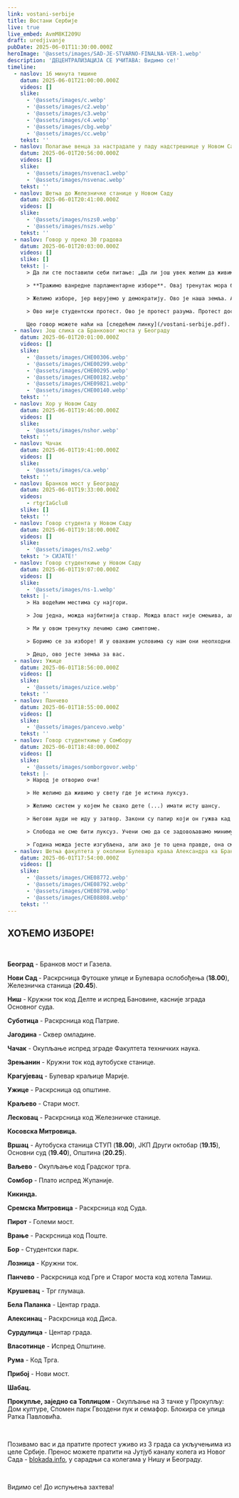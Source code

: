 ```yaml
---
link: vostani-serbije
title: Востани Сербије
live: true
live_embed: AvmM8KI209U
draft: uredjivanje
pubDate: 2025-06-01T11:30:00.000Z
heroImage: '@assets/images/SAD-JE-STVARNO-FINALNA-VER-1.webp'
description: 'ДЕЦЕНТРАЛИЗАЦИЈА СЕ УЧИТАВА: Видимо се!'
timeline:
  - naslov: 16 минута тишине
    datum: 2025-06-01T21:00:00.000Z
    videos: []
    slike:
      - '@assets/images/c.webp'
      - '@assets/images/c2.webp'
      - '@assets/images/c3.webp'
      - '@assets/images/c4.webp'
      - '@assets/images/cbg.webp'
      - '@assets/images/cc.webp'
    tekst: ''
  - naslov: Полагање венца за настрадале у паду надстрешнице у Новом Саду
    datum: 2025-06-01T20:56:00.000Z
    videos: []
    slike:
      - '@assets/images/nsvenac1.webp'
      - '@assets/images/nsvenac.webp'
    tekst: ''
  - naslov: Шетња до Железничке станице у Новом Саду
    datum: 2025-06-01T20:41:00.000Z
    videos: []
    slike:
      - '@assets/images/nszs0.webp'
      - '@assets/images/nszs.webp'
    tekst: ''
  - naslov: Говор у преко 30 градова
    datum: 2025-06-01T20:03:00.000Z
    videos: []
    slike: []
    tekst: |-
      > Да ли сте поставили себи питање: „Да ли још увек желим да живим у систему који се темељи на непоштовању закона, манипулацији, нефункционисању институција, лажима, у систему где закон не важи поједнако за све?” Ми јесмо, ми смо се запитали.

      > **Тражимо ванредне парламентарне изборе**. Овај тренутак мора бити препознат као одлучујућа прекретница за Србију.

      > Желимо изборе, јер верујемо у демократију. Ово је наша земља. Ако ова држава не жели да чује младе људе на факултетима — слушаће их на улицама. Ако нас не пусти да гласамо — пустићемо све да стане. Зато данас најављујемо следеће: уколико се избори не распишу у разумном року, талас који смо покренули пре шест месеци ће постати све већи и у једном тренутку ће доћи до свих.

      > Ово није студентски протест. Ово је протест разума. Протест достојанства.

      Цео говор можете наћи на [следећем линку](/vostani-serbije.pdf).
  - naslov: Још слика са Бранковог моста у Београду
    datum: 2025-06-01T20:01:00.000Z
    videos: []
    slike:
      - '@assets/images/CHE00306.webp'
      - '@assets/images/CHE00299.webp'
      - '@assets/images/CHE00295.webp'
      - '@assets/images/CHE00182.webp'
      - '@assets/images/CHE09821.webp'
      - '@assets/images/CHE00140.webp'
    tekst: ''
  - naslov: Хор у Новом Саду
    datum: 2025-06-01T19:46:00.000Z
    videos: []
    slike:
      - '@assets/images/nshor.webp'
    tekst: ''
  - naslov: Чачак
    datum: 2025-06-01T19:41:00.000Z
    videos: []
    slike:
      - '@assets/images/ca.webp'
    tekst: ''
  - naslov: Бранков мост у Београду
    datum: 2025-06-01T19:33:00.000Z
    videos:
      - rtgrIaGclu8
    slike: []
    tekst: ''
  - naslov: Говор студента у Новом Саду
    datum: 2025-06-01T19:18:00.000Z
    videos: []
    slike:
      - '@assets/images/ns2.webp'
    tekst: '> СИЈАТЕ!'
  - naslov: Говор студенткиње у Новом Саду
    datum: 2025-06-01T19:07:00.000Z
    videos: []
    slike:
      - '@assets/images/ns-1.webp'
    tekst: |-
      > На водећим местима су најгори.

      > Још једна, можда најбитнија ствар. Можда власт није смењива, али ми можемо да се мењамо. 

      > Ми у овом тренутку лечимо само симптоме.

      > Боримо се за изборе! И у оваквим условима су нам они неопходни. Млади, уз вас, су сви кичмењаци.

      > Децо, ово јесте земља за вас.
  - naslov: Ужице
    datum: 2025-06-01T18:56:00.000Z
    videos: []
    slike:
      - '@assets/images/uzice.webp'
    tekst: ''
  - naslov: Панчево
    datum: 2025-06-01T18:55:00.000Z
    videos: []
    slike:
      - '@assets/images/pancevo.webp'
    tekst: ''
  - naslov: Говор студенткиње у Сомбору
    datum: 2025-06-01T18:48:00.000Z
    videos: []
    slike:
      - '@assets/images/somborgovor.webp'
    tekst: |-
      > Народ је отворио очи!

      > Не желимо да живимо у свету где је истина луксуз.

      > Желимо систем у којем ће свако дете (...) имати исту шансу.

      > Његови људи не иду у затвор. Закони су папир који он гужва кад му се не свиђа.

      > Слобода не сме бити луксуз. Учени смо да се задовољавамо минимумом, јер увек може горе. Не! Драги Сомборци, увек може боље! То је оно што млада Србија нуди.

      > Година можда јесте изгубљена, али ако је то цена правде, она смо спремни на то од првог дана.
  - naslov: Шетња факултета у околини Булевара краља Александра ка Бранковом мосту у Београду
    datum: 2025-06-01T17:54:00.000Z
    videos: []
    slike:
      - '@assets/images/CHE08772.webp'
      - '@assets/images/CHE08792.webp'
      - '@assets/images/CHE08798.webp'
      - '@assets/images/CHE08808.webp'
    tekst: ''
---
```

## ХОЋЕМО ИЗБОРЕ!

‎ 

**Београд** - Бранков мост и Газела.

**Нови Сад&#32;**- Раскрсница Футошке улице и Булевара ослобођења (**18.00**), Железничка станица (**20.45**).

**Ниш** - Кружни ток код Делте и испред Бановине, касније зграда Основног суда.

**Суботица** - Раскрсница код Патрие.

**Јагодина** - Сквер омладине.

**Чачак** - Окупљање испред зграде Факултета техничких наука.

**Зрењанин** - Кружни ток код аутобуске станице.

**Крагујевац** - Булевар краљице Марије.

**Ужице** - Раскрсница од општине.

**Краљево** - Стари мост.

**Лесковац** - Раскрсница код Железничке станице.

**Косовска Митровица.**

**Вршац** - Аутобуска станица СТУП (**18.00**), ЈКП Други октобар (**19.15**), Основни суд (**19.40**), Општина (**20.25**).

**Ваљево** - Окупљање код Градског трга.

**Сомбор** - Плато испред Жупаније.

**Кикинда.**

**Сремска Митровица** - Раскрсница код Суда.

**Пирот** - Големи мост.

**Врање** - Раскрсница код Поште.

**Бор** - Студентски парк.

**Лозница** - Кружни ток.

**Панчево** - Раскрсница код Грге и Старог моста код хотела Тамиш.

**Крушевац** - Трг глумаца.

**Бела Паланка** - Центар града.

**Алексинац** - Раскрсница код Диса.

**Сурдулица** - Центар града.

**Власотинце** - Испред Општине.

**Рума** - Код Трга.

**Прибој** - Нови мост.

**Шабац.**

**Прокупље, заједно са Топлицом** - Окупљање на 3 тачке у Прокупљу: Дом културе, Спомен парк Гвоздени пук и семафор. Блокира се улица Ратка Павловића.

‎ 

Позивамо вас и да пратите протест уживо из 3 града са укључењима из целе Србије. Пренос можете пратити на Јутјуб каналу колега из Новог Сада - [blokada.info](https://blokada.info), у сарадњи са колегама у Нишу и Београду.

‎ 

Видимо се! До испуњења захтева!
